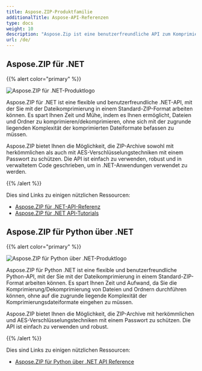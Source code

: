 ```yaml
---
title: Aspose.ZIP-Produktfamilie
additionalTitle: Aspose-API-Referenzen
type: docs
weight: 10
description: "Aspose.Zip ist eine benutzerfreundliche API zum Komprimieren, Extrahieren und Verarbeiten komprimierter Dateien in den Formaten Zip, RAR oder 7Zip. Wendet Verschlüsselung mit ZipCrypto oder AES128, 192 und AES256 an."
url: /de/
---
```


## Aspose.ZIP für .NET

{{% alert color="primary" %}} 

![Aspose.ZIP für .NET-Produktlogo](../home_1.png)


Aspose.ZIP für .NET ist eine flexible und benutzerfreundliche .NET-API, mit der Sie mit der Dateikomprimierung in einem Standard-ZIP-Format arbeiten können. Es spart Ihnen Zeit und Mühe, indem es Ihnen ermöglicht, Dateien und Ordner zu komprimieren/dekomprimieren, ohne sich mit der zugrunde liegenden Komplexität der komprimierten Dateiformate befassen zu müssen.

Aspose.ZIP bietet Ihnen die Möglichkeit, die ZIP-Archive sowohl mit herkömmlichen als auch mit AES-Verschlüsselungstechniken mit einem Passwort zu schützen. Die API ist einfach zu verwenden, robust und in verwaltetem Code geschrieben, um in .NET-Anwendungen verwendet zu werden.

{{% /alert %}} 

Dies sind Links zu einigen nützlichen Ressourcen:
- [Aspose.ZIP für .NET-API-Referenz](/zip/de/net/)
- [Aspose.ZIP für .NET API-Tutorials](/tutorials/zip/de/net/)

## Aspose.ZIP für Python über .NET

{{% alert color="primary" %}} 

![Aspose.ZIP für Python über .NET-Produktlogo](../home_2.png)

Aspose.ZIP für Python .NET ist eine flexible und benutzerfreundliche Python-API, mit der Sie mit der Dateikomprimierung in einem Standard-ZIP-Format arbeiten können. Es spart Ihnen Zeit und Aufwand, da Sie die Komprimierung/Dekomprimierung von Dateien und Ordnern durchführen können, ohne auf die zugrunde liegende Komplexität der Komprimierungsdateiformate eingehen zu müssen.

Aspose.ZIP bietet Ihnen die Möglichkeit, die ZIP-Archive mit herkömmlichen und AES-Verschlüsselungstechniken mit einem Passwort zu schützen. Die API ist einfach zu verwenden und robust.

{{% /alert %}} 

Dies sind Links zu einigen nützlichen Ressourcen:
- [Aspose.ZIP für Python über .NET API Reference](/zip/python-net/)